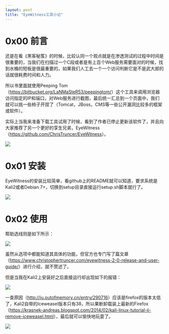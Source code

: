 ```yaml
---
layout: post
title: "EyeWitness工具小记"
---
```


# 0x00 前言

还是在看《黑客秘笈》的时候，比较认同一个观点就是在渗透测试的过程中时间是很重要的，当我们在扫描过一个C段或者是有上百个Web服务需要面对的时候，找到水桶的短板是很最重要的，如果我们人工去一个一个访问判断它是不是武大郎的话就很耗费时间和人力。

所以书里面就使用Peeping Tom（<https://bitbucket.org/LaNMaSteR53/peepingtom/>）这个工具来调用浏览器访问指定的IP和端口，对Web服务进行截图，最后统一汇总到一个页面中，我们就可以挑一些柿子开捏了（Tomcat，JBoss，CMS等一些公开漏洞比较多的框架或软件）。

<!-- more -->

实际上当我来准备下载工具试用了时候，看到了作者已停止更新该软件了，并且向大家推荐了另一个更好的孪生兄弟，EyeWitness（<https://github.com/ChrisTruncer/EyeWitness>）。
 
![][1]

# 0x01 安装

EyeWitness的安装比较简单，看github上的README就可以知道，要求系统是Kali2或者Debian 7+，切换到setup目录直接运行setup.sh脚本就行了。
 
![][2]

# 0x02 使用

帮助选线则是如下所示：

![][3]

虽然从选项中都能知道其具体的功能，但官方也专门写了篇文章（<https://www.christophertruncer.com/eyewitness-2-0-release-and-user-guide/>）进行介绍，就不赘述了。

但是当我在Kali2上安装好之后直接运行却出现如下的报错：

![][4]

一查原因（<http://ju.outofmemory.cn/entry/290716>）应该是firefox的版本太低了，Kali2自带的Iceweasel版本只有38，所以果断卸载装上最新的Firefox（<https://krasnek-andreas.blogspot.com/2014/02/kali-linux-tutorial-ii-remove-iceweasel.html>），最后就可以愉快地玩耍了。
 
![][5]

[1]: https://wx3.sinaimg.cn/large/ee2fecafly1g3qpqf1efdj20rn0br75i.jpg
[2]: https://wx1.sinaimg.cn/large/ee2fecafly1g3qpqffoc8j20k206075a.jpg
[3]: https://wx4.sinaimg.cn/large/ee2fecafly1g3qpqhxfnij211u0he798.jpg
[4]: https://wx3.sinaimg.cn/large/ee2fecafly1g3qpqije7ej20k10dgdhp.jpg
[5]: https://wx2.sinaimg.cn/large/ee2fecafly1g3qpqjyfdaj211t0iejwv.jpg
